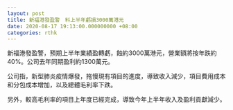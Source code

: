 ```yaml
---
layout: post
title: 新福港發盈警　料上半年虧損3000萬港元
date: 2020-08-17 19:13:00.000000000 +08:00
categories: rthk
---
```


新福港發盈警，預期上半年業績盈轉虧，蝕約3000萬港元，營業額將按年跌約40%。公司去年同期盈利約1300萬元。

公司指，新型肺炎疫情爆發，拖慢現有項目的進度，導致收入減少，項目費用成本和分包成本增加，以及總體毛利率下跌。

另外，較高毛利率的項目上年度已經完成，導致今年上半年收入及盈利貢獻減少。
